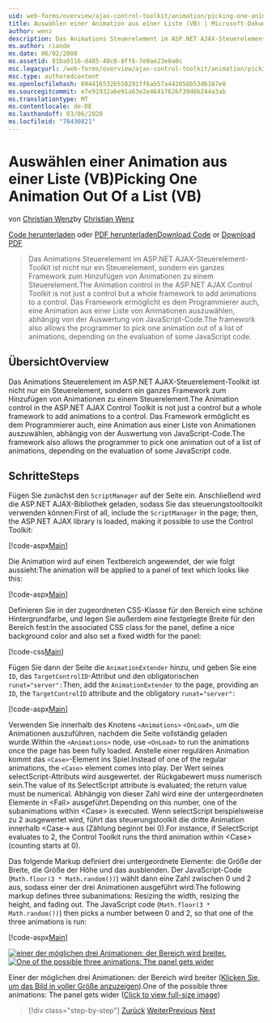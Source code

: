 ```yaml
---
uid: web-forms/overview/ajax-control-toolkit/animation/picking-one-animation-out-of-a-list-vb
title: Auswählen einer Animation aus einer Liste (VB) | Microsoft-Dokumentation
author: wenz
description: Das Animations Steuerelement im ASP.NET AJAX-Steuerelement-Toolkit ist nicht nur ein Steuerelement, sondern ein ganzes Framework zum Hinzufügen von Animationen zu einem Steuerelement. Das Framework gibt auch die...
ms.author: riande
ms.date: 06/02/2008
ms.assetid: 81ba9116-d485-40c0-8ff6-7e9ae23e0a0c
msc.legacyurl: /web-forms/overview/ajax-control-toolkit/animation/picking-one-animation-out-of-a-list-vb
msc.type: authoredcontent
ms.openlocfilehash: 694416532b558291ff6ab57a442058b53d6167e0
ms.sourcegitcommit: e7e91932a6e91a63e2e46417626f39d6b244a3ab
ms.translationtype: MT
ms.contentlocale: de-DE
ms.lasthandoff: 03/06/2020
ms.locfileid: "78430821"
---
```

# <a name="picking-one-animation-out-of-a-list-vb"></a><span data-ttu-id="e9b6a-104">Auswählen einer Animation aus einer Liste (VB)</span><span class="sxs-lookup"><span data-stu-id="e9b6a-104">Picking One Animation Out Of a List (VB)</span></span>

<span data-ttu-id="e9b6a-105">von [Christian Wenz](https://github.com/wenz)</span><span class="sxs-lookup"><span data-stu-id="e9b6a-105">by [Christian Wenz](https://github.com/wenz)</span></span>

<span data-ttu-id="e9b6a-106">[Code herunterladen](https://download.microsoft.com/download/f/9/a/f9a26acd-8df4-4484-8a18-199e4598f411/Animation5.vb.zip) oder [PDF herunterladen](https://download.microsoft.com/download/6/7/1/6718d452-ff89-4d3f-a90e-c74ec2d636a3/animation5VB.pdf)</span><span class="sxs-lookup"><span data-stu-id="e9b6a-106">[Download Code](https://download.microsoft.com/download/f/9/a/f9a26acd-8df4-4484-8a18-199e4598f411/Animation5.vb.zip) or [Download PDF](https://download.microsoft.com/download/6/7/1/6718d452-ff89-4d3f-a90e-c74ec2d636a3/animation5VB.pdf)</span></span>

> <span data-ttu-id="e9b6a-107">Das Animations Steuerelement im ASP.NET AJAX-Steuerelement-Toolkit ist nicht nur ein Steuerelement, sondern ein ganzes Framework zum Hinzufügen von Animationen zu einem Steuerelement.</span><span class="sxs-lookup"><span data-stu-id="e9b6a-107">The Animation control in the ASP.NET AJAX Control Toolkit is not just a control but a whole framework to add animations to a control.</span></span> <span data-ttu-id="e9b6a-108">Das Framework ermöglicht es dem Programmierer auch, eine Animation aus einer Liste von Animationen auszuwählen, abhängig von der Auswertung von JavaScript-Code.</span><span class="sxs-lookup"><span data-stu-id="e9b6a-108">The framework also allows the programmer to pick one animation out of a list of animations, depending on the evaluation of some JavaScript code.</span></span>

## <a name="overview"></a><span data-ttu-id="e9b6a-109">Übersicht</span><span class="sxs-lookup"><span data-stu-id="e9b6a-109">Overview</span></span>

<span data-ttu-id="e9b6a-110">Das Animations Steuerelement im ASP.NET AJAX-Steuerelement-Toolkit ist nicht nur ein Steuerelement, sondern ein ganzes Framework zum Hinzufügen von Animationen zu einem Steuerelement.</span><span class="sxs-lookup"><span data-stu-id="e9b6a-110">The Animation control in the ASP.NET AJAX Control Toolkit is not just a control but a whole framework to add animations to a control.</span></span> <span data-ttu-id="e9b6a-111">Das Framework ermöglicht es dem Programmierer auch, eine Animation aus einer Liste von Animationen auszuwählen, abhängig von der Auswertung von JavaScript-Code.</span><span class="sxs-lookup"><span data-stu-id="e9b6a-111">The framework also allows the programmer to pick one animation out of a list of animations, depending on the evaluation of some JavaScript code.</span></span>

## <a name="steps"></a><span data-ttu-id="e9b6a-112">Schritte</span><span class="sxs-lookup"><span data-stu-id="e9b6a-112">Steps</span></span>

<span data-ttu-id="e9b6a-113">Fügen Sie zunächst den `ScriptManager` auf der Seite ein. Anschließend wird die ASP.NET AJAX-Bibliothek geladen, sodass Sie das steuerungstooltoolkit verwenden können:</span><span class="sxs-lookup"><span data-stu-id="e9b6a-113">First of all, include the `ScriptManager` in the page; then, the ASP.NET AJAX library is loaded, making it possible to use the Control Toolkit:</span></span>

[!code-aspx[Main](picking-one-animation-out-of-a-list-vb/samples/sample1.aspx)]

<span data-ttu-id="e9b6a-114">Die Animation wird auf einen Textbereich angewendet, der wie folgt aussieht:</span><span class="sxs-lookup"><span data-stu-id="e9b6a-114">The animation will be applied to a panel of text which looks like this:</span></span>

[!code-aspx[Main](picking-one-animation-out-of-a-list-vb/samples/sample2.aspx)]

<span data-ttu-id="e9b6a-115">Definieren Sie in der zugeordneten CSS-Klasse für den Bereich eine schöne Hintergrundfarbe, und legen Sie außerdem eine festgelegte Breite für den Bereich fest:</span><span class="sxs-lookup"><span data-stu-id="e9b6a-115">In the associated CSS class for the panel, define a nice background color and also set a fixed width for the panel:</span></span>

[!code-css[Main](picking-one-animation-out-of-a-list-vb/samples/sample3.css)]

<span data-ttu-id="e9b6a-116">Fügen Sie dann der Seite die `AnimationExtender` hinzu, und geben Sie eine `ID`, das `TargetControlID`-Attribut und den obligatorischen `runat="server":`</span><span class="sxs-lookup"><span data-stu-id="e9b6a-116">Then, add the `AnimationExtender` to the page, providing an `ID`, the `TargetControlID` attribute and the obligatory `runat="server":`</span></span>

[!code-aspx[Main](picking-one-animation-out-of-a-list-vb/samples/sample4.aspx)]

<span data-ttu-id="e9b6a-117">Verwenden Sie innerhalb des Knotens `<Animations>` `<OnLoad>`, um die Animationen auszuführen, nachdem die Seite vollständig geladen wurde.</span><span class="sxs-lookup"><span data-stu-id="e9b6a-117">Within the `<Animations>` node, use `<OnLoad>` to run the animations once the page has been fully loaded.</span></span> <span data-ttu-id="e9b6a-118">Anstelle einer regulären Animation kommt das `<Case>`-Element ins Spiel.</span><span class="sxs-lookup"><span data-stu-id="e9b6a-118">Instead of one of the regular animations, the `<Case>` element comes into play.</span></span> <span data-ttu-id="e9b6a-119">Der Wert seines selectScript-Attributs wird ausgewertet. der Rückgabewert muss numerisch sein.</span><span class="sxs-lookup"><span data-stu-id="e9b6a-119">The value of its SelectScript attribute is evaluated; the return value must be numerical.</span></span> <span data-ttu-id="e9b6a-120">Abhängig von dieser Zahl wird eine der untergeordneten Elemente in &lt;Fall&gt; ausgeführt.</span><span class="sxs-lookup"><span data-stu-id="e9b6a-120">Depending on this number, one of the subanimations within &lt;Case&gt; is executed.</span></span> <span data-ttu-id="e9b6a-121">Wenn selectScript beispielsweise zu 2 ausgewertet wird, führt das steuerungstoolkit die dritte Animation innerhalb &lt;Case-&gt; aus (Zählung beginnt bei 0).</span><span class="sxs-lookup"><span data-stu-id="e9b6a-121">For instance, if SelectScript evaluates to 2, the Control Toolkit runs the third animation within &lt;Case&gt; (counting starts at 0).</span></span>

<span data-ttu-id="e9b6a-122">Das folgende Markup definiert drei untergeordnete Elemente: die Größe der Breite, die Größe der Höhe und das ausblenden. Der JavaScript-Code (`Math.floor(3 * Math.random())`) wählt dann eine Zahl zwischen 0 und 2 aus, sodass einer der drei Animationen ausgeführt wird:</span><span class="sxs-lookup"><span data-stu-id="e9b6a-122">The following markup defines three subanimations: Resizing the width, resizing the height, and fading out. The JavaScript code (`Math.floor(3 * Math.random())`) then picks a number between 0 and 2, so that one of the three animations is run:</span></span>

[!code-aspx[Main](picking-one-animation-out-of-a-list-vb/samples/sample5.aspx)]

<span data-ttu-id="e9b6a-123">[![einer der möglichen drei Animationen: der Bereich wird breiter.](picking-one-animation-out-of-a-list-vb/_static/image2.png)](picking-one-animation-out-of-a-list-vb/_static/image1.png)</span><span class="sxs-lookup"><span data-stu-id="e9b6a-123">[![One of the possible three animations: The panel gets wider](picking-one-animation-out-of-a-list-vb/_static/image2.png)](picking-one-animation-out-of-a-list-vb/_static/image1.png)</span></span>

<span data-ttu-id="e9b6a-124">Einer der möglichen drei Animationen: der Bereich wird breiter ([Klicken Sie, um das Bild in voller Größe anzuzeigen](picking-one-animation-out-of-a-list-vb/_static/image3.png)).</span><span class="sxs-lookup"><span data-stu-id="e9b6a-124">One of the possible three animations: The panel gets wider ([Click to view full-size image](picking-one-animation-out-of-a-list-vb/_static/image3.png))</span></span>

> [!div class="step-by-step"]
> <span data-ttu-id="e9b6a-125">[Zurück](animation-depending-on-a-condition-vb.md)
> [Weiter](animating-in-response-to-user-interaction-vb.md)</span><span class="sxs-lookup"><span data-stu-id="e9b6a-125">[Previous](animation-depending-on-a-condition-vb.md)
[Next](animating-in-response-to-user-interaction-vb.md)</span></span>
